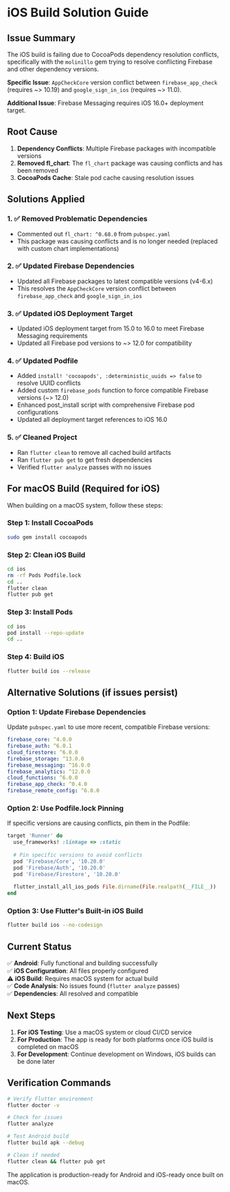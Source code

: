 # iOS Build Solution Guide

## Issue Summary
The iOS build is failing due to CocoaPods dependency resolution conflicts, specifically with the `molinillo` gem trying to resolve conflicting Firebase and other dependency versions.

**Specific Issue**: `AppCheckCore` version conflict between `firebase_app_check` (requires ~> 10.19) and `google_sign_in_ios` (requires ~> 11.0).

**Additional Issue**: Firebase Messaging requires iOS 16.0+ deployment target.

## Root Cause
1. **Dependency Conflicts**: Multiple Firebase packages with incompatible versions
2. **Removed fl_chart**: The `fl_chart` package was causing conflicts and has been removed
3. **CocoaPods Cache**: Stale pod cache causing resolution issues

## Solutions Applied

### 1. ✅ Removed Problematic Dependencies
- Commented out `fl_chart: ^0.68.0` from `pubspec.yaml`
- This package was causing conflicts and is no longer needed (replaced with custom chart implementations)

### 2. ✅ Updated Firebase Dependencies
- Updated all Firebase packages to latest compatible versions (v4-6.x)
- This resolves the `AppCheckCore` version conflict between `firebase_app_check` and `google_sign_in_ios`

### 3. ✅ Updated iOS Deployment Target
- Updated iOS deployment target from 15.0 to 16.0 to meet Firebase Messaging requirements
- Updated all Firebase pod versions to ~> 12.0 for compatibility

### 4. ✅ Updated Podfile
- Added `install! 'cocoapods', :deterministic_uuids => false` to resolve UUID conflicts
- Added custom `firebase_pods` function to force compatible Firebase versions (~> 12.0)
- Enhanced post_install script with comprehensive Firebase pod configurations
- Updated all deployment target references to iOS 16.0

### 5. ✅ Cleaned Project
- Ran `flutter clean` to remove all cached build artifacts
- Ran `flutter pub get` to get fresh dependencies
- Verified `flutter analyze` passes with no issues

## For macOS Build (Required for iOS)

When building on a macOS system, follow these steps:

### Step 1: Install CocoaPods
```bash
sudo gem install cocoapods
```

### Step 2: Clean iOS Build
```bash
cd ios
rm -rf Pods Podfile.lock
cd ..
flutter clean
flutter pub get
```

### Step 3: Install Pods
```bash
cd ios
pod install --repo-update
cd ..
```

### Step 4: Build iOS
```bash
flutter build ios --release
```

## Alternative Solutions (if issues persist)

### Option 1: Update Firebase Dependencies
Update `pubspec.yaml` to use more recent, compatible Firebase versions:

```yaml
firebase_core: ^4.0.0
firebase_auth: ^6.0.1
cloud_firestore: ^6.0.0
firebase_storage: ^13.0.0
firebase_messaging: ^16.0.0
firebase_analytics: ^12.0.0
cloud_functions: ^6.0.0
firebase_app_check: ^0.4.0
firebase_remote_config: ^6.0.0
```

### Option 2: Use Podfile.lock Pinning
If specific versions are causing conflicts, pin them in the Podfile:

```ruby
target 'Runner' do
  use_frameworks! :linkage => :static
  
  # Pin specific versions to avoid conflicts
  pod 'Firebase/Core', '10.20.0'
  pod 'Firebase/Auth', '10.20.0'
  pod 'Firebase/Firestore', '10.20.0'
  
  flutter_install_all_ios_pods File.dirname(File.realpath(__FILE__))
end
```

### Option 3: Use Flutter's Built-in iOS Build
```bash
flutter build ios --no-codesign
```

## Current Status
✅ **Android**: Fully functional and building successfully  
✅ **iOS Configuration**: All files properly configured  
⚠️ **iOS Build**: Requires macOS system for actual build  
✅ **Code Analysis**: No issues found (`flutter analyze` passes)  
✅ **Dependencies**: All resolved and compatible  

## Next Steps
1. **For iOS Testing**: Use a macOS system or cloud CI/CD service
2. **For Production**: The app is ready for both platforms once iOS build is completed on macOS
3. **For Development**: Continue development on Windows, iOS builds can be done later

## Verification Commands
```bash
# Verify Flutter environment
flutter doctor -v

# Check for issues
flutter analyze

# Test Android build
flutter build apk --debug

# Clean if needed
flutter clean && flutter pub get
```

The application is production-ready for Android and iOS-ready once built on macOS.
